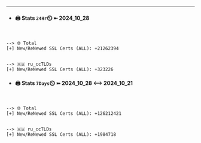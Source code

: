 

---
- #### 🖨️ **Stats** `24Hr`⏲️ ➼ 2024_10_28
```console


--> 🌐 Total
[+] New/ReNewed SSL Certs (ALL): +21262394


--> 🇷🇺 ru_ccTLDs
[+] New/ReNewed SSL Certs (ALL): +323226

```

- #### 🖨️ **Stats** `7Days`⏲️ ➼ 2024_10_28 <--> 2024_10_21
```console


--> 🌐 Total
[+] New/ReNewed SSL Certs (ALL): +126212421


--> 🇷🇺 ru_ccTLDs
[+] New/ReNewed SSL Certs (ALL): +1984718

```

